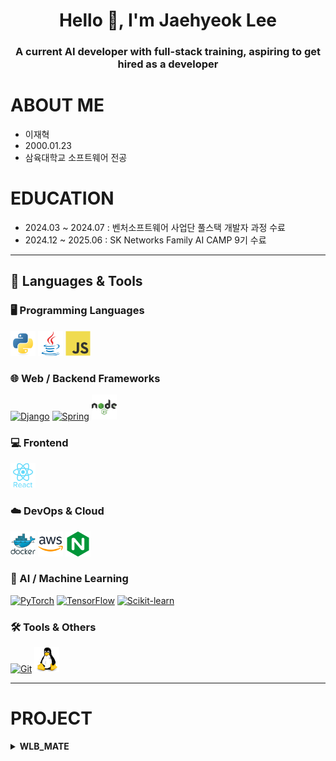 <h1 align="center">Hello 👋, I'm Jaehyeok Lee</h1>
<h3 align="center">A current AI developer with full-stack training, aspiring to get hired as a developer</h3>

# ABOUT ME

- 이재혁
- 2000.01.23
- 삼육대학교 소프트웨어 전공


# EDUCATION
- 2024.03 ~ 2024.07 : 벤처소프트웨어 사업단 풀스택 개발자 과정 수료
- 2024.12 ~ 2025.06 : SK Networks Family AI CAMP 9기 수료

---

## 🚀 Languages & Tools

### 🖥️ Programming Languages
<p align="left">
  <a href="#"><img src="https://raw.githubusercontent.com/devicons/devicon/master/icons/python/python-original.svg" alt="Python" width="40" height="40"/></a>
  <a href="#"><img src="https://raw.githubusercontent.com/devicons/devicon/master/icons/java/java-original.svg" alt="Java" width="40" height="40"/></a>
  <a href="#"><img src="https://raw.githubusercontent.com/devicons/devicon/master/icons/javascript/javascript-original.svg" alt="JavaScript" width="40" height="40"/></a>
</p>

### 🌐 Web / Backend Frameworks
<p align="left">
  <a href="#"><img src="https://cdn.worldvectorlogo.com/logos/django.svg" alt="Django" width="40" height="40"/></a>
  <a href="#"><img src="https://www.vectorlogo.zone/logos/springio/springio-icon.svg" alt="Spring" width="40" height="40"/></a>
  <a href="#"><img src="https://raw.githubusercontent.com/devicons/devicon/master/icons/nodejs/nodejs-original-wordmark.svg" alt="Node.js" width="40" height="40"/></a>
</p>

### 💻 Frontend
<p align="left">
  <a href="#"><img src="https://raw.githubusercontent.com/devicons/devicon/master/icons/react/react-original-wordmark.svg" alt="React" width="40" height="40"/></a>
</p>

### ☁️ DevOps & Cloud
<p align="left">
  <a href="#"><img src="https://raw.githubusercontent.com/devicons/devicon/master/icons/docker/docker-original-wordmark.svg" alt="Docker" width="40" height="40"/></a>
  <a href="#"><img src="https://raw.githubusercontent.com/devicons/devicon/master/icons/amazonwebservices/amazonwebservices-original-wordmark.svg" alt="AWS" width="40" height="40"/></a>
  <a href="#"><img src="https://raw.githubusercontent.com/devicons/devicon/master/icons/nginx/nginx-original.svg" alt="Nginx" width="40" height="40"/></a>
</p>

### 🧠 AI / Machine Learning
<p align="left">
  <a href="#"><img src="https://www.vectorlogo.zone/logos/pytorch/pytorch-icon.svg" alt="PyTorch" width="40" height="40"/></a>
  <a href="#"><img src="https://www.vectorlogo.zone/logos/tensorflow/tensorflow-icon.svg" alt="TensorFlow" width="40" height="40"/></a>
  <a href="#"><img src="https://upload.wikimedia.org/wikipedia/commons/0/05/Scikit_learn_logo_small.svg" alt="Scikit-learn" width="40" height="40"/></a>
</p>

### 🛠️ Tools & Others
<p align="left">
  <a href="#"><img src="https://www.vectorlogo.zone/logos/git-scm/git-scm-icon.svg" alt="Git" width="40" height="40"/></a>
  <a href="#"><img src="https://raw.githubusercontent.com/devicons/devicon/master/icons/linux/linux-original.svg" alt="Linux" width="40" height="40"/></a>
</p>

---

# PROJECT
<details>
<summary><strong>WLB_MATE</strong></summary>
<img src="https://github.com/user-attachments/assets/79db4aad-9fa6-44b0-bbed-713088275a65" width="300"/>

- 개발 기간 : 2025.04.~2025.06.20 (2개월)
- 플랫폼 : Web
- 개발 인원 5명

- **개발 환경**
  - 언어 : Python(3.12), JavaScript, Css
  - 서버 : Nginx, Uvicorn, 
  - 프레임워크 : React.js(node:18), FastAPI(0.115.12), LangChain(0.3.63), Qdrant(1.14.2)
  - DB : Mysql 8.4.5
  - IDE :
  - API : RESTful API (JSON)
 
### 차별점

#### 1. Qdrant-Client
   
| 항목                 | **Qdrant**                            | **FAISS**                             |
| ------------------ | ------------------------------------- | ------------------------------------- |
| **기본 구조**          | 네트워크 기반 **서버형 벡터 DB** (gRPC/REST API) | **로컬 인메모리 라이브러리** (Python/C++)        |
| **실시간 쓰기/검색**      |  지원 (write & search 동시에 가능)          |  인덱스 재구성 필요 (write 후 search까지 지연 발생) |
| **동시성 처리**         |  다중 클라이언트 요청 처리 (웹 API)              |  싱글 프로세스 or 직접 멀티프로세싱 구현 필요          |
| **필터 기반 검색**       |  메타데이터 기반 실시간 필터링 지원                 |  메타데이터 필터 미지원 (별도 처리 필요)             |
| **CRUD 처리**        |  실시간 삽입, 수정, 삭제 가능                   |  삭제/수정은 전체 인덱스 재생성 필요                |
| **LangChain 연동**   |  `QdrantRetriever` 등 네이티브 지원         |  제한적 지원 (사용자 정의 Retriever 필요)        |
| **스케일링**           |  Docker/클러스터로 수평 확장 가능               |  단일 머신 중심                            |
| **실시간 삽입 후 즉시 검색** |  `upsert → immediate search` 가능      |  `add → reindex` 필요, 실시간성 낮음         |

=> ***실시간 적용을 통해 업로드된 문서를 따로 저장해줄 필요 없이 벡터 추가가 가능하다.***

#### 2. MemorySaver
**모듈 간 독립성과 사용자 스레드 분리를 위한 세션 관리 최적화**
- MemorySaver는 세션마다 독립된 메모리 저장 구조를 갖추고 있어, 사용자의 기능별 대화 흐름을 분리하고 유지하기 용이함.
- 반면 BufferMemory는 모든 대화를 이어 붙이는 방식이라, 모듈 간 문맥 충돌 가능성이 존재.
- LangChain 내 Tool/Chain과의 유연한 연동 -> **Qdrant로 작성한 RAG와 사용하기 적절**

#### 3. STT (WhisperX)
**WhisperX 선택 이유 **

| 항목    | WhisperX          | 응답 고도화 목적       |
| ----- | ---------------------- | --------------- |
| 속도    | Whisper 대비 4\~5배 빠름    | 대용량 오디오 실시간 처리  |
| 정확도   | 단어 단위 정렬, float32 설정   | 정밀 회의록/상담 추출    |
| 화자 구분 | Speaker diarization 지원 | 상담 분석, 회의 화자 파악 |
| 효율성   | VAD로 무음 제거 + GPU 병렬화   | 리소스 최적화         |
| 안정성   | 전사 실패 허용 안 함           | 누락 없는 완전 전사     |

### 레포지토리 링크
<a href="https://github.com/ohdyo/WLB_MATE">WLB_MATE</a>

</details>

